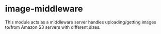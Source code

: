 # image-middleware
This module acts as a middleware server handles uploading/getting images to/from Amazon S3 servers with different sizes.
